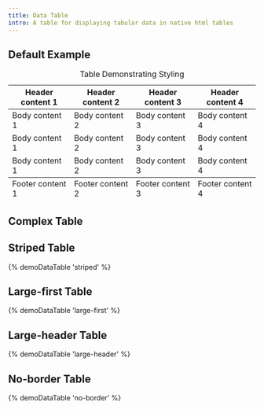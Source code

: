 ```yaml
---
title: Data Table
intro: A table for displaying tabular data in native html tables
---
```


<h2 class="h2">Default Example</h2>

<table class="data-table">
  <caption>Table Demonstrating Styling</caption>
  <thead>
    <tr>
      <th>Header content 1</th>
      <th>Header content 2</th>
      <th>Header content 3</th>
      <th>Header content 4</th>
    </tr>
  </thead>
  <tbody>
    <tr>
      <td>Body content 1</td>
      <td>Body content 2</td>
      <td>Body content 3</td>
      <td>Body content 4</td>
    </tr>
    <tr>
      <td>Body content 1</td>
      <td>Body content 2</td>
      <td>Body content 3</td>
      <td>Body content 4</td>
    </tr>
    <tr>
      <td>Body content 1</td>
      <td>Body content 2</td>
      <td>Body content 3</td>
      <td>Body content 4</td>
    </tr>
  </tbody>
  <tfoot>
    <tr>
      <td>Footer content 1</td>
      <td>Footer content 2</td>
      <td>Footer content 3</td>
      <td>Footer content 4</td>
    </tr>
  </tfoot>
</table>

<h2 class="h2">Complex Table</h2>

<h2 class="h2">Striped Table</h2>
{% demoDataTable 'striped' %}
<h2 class="h2">Large-first Table</h2>
{% demoDataTable 'large-first' %}
<h2 class="h2">Large-header Table</h2>
{% demoDataTable 'large-header' %}
<h2 class="h2">No-border Table</h2>
{% demoDataTable 'no-border' %}
